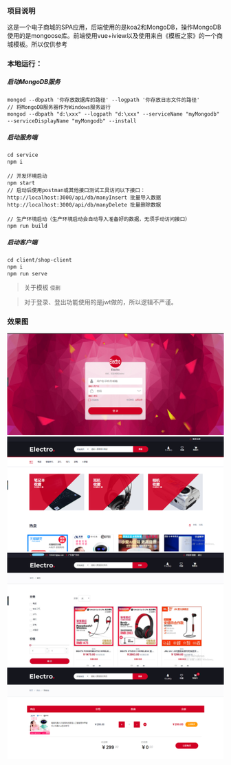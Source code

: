### 项目说明
这是一个电子商城的SPA应用，后端使用的是koa2和MongoDB，操作MongoDB使用的是mongoose库。前端使用vue+iview以及使用来自《模板之家》的一个商城模板。所以仅供参考
### 本地运行：
##### 启动MongoDB服务
```
mongod --dbpath '你存放数据库的路径' --logpath '你存放日志文件的路径'
// 将MongoDB服务器作为Windows服务运行
mongod --dbpath "d:\xxx" --logpath "d:\xxx" --serviceName "myMongodb" --serviceDisplayName "myMongodb" --install
```
##### 启动服务端
```
cd service
npm i

// 开发环境启动
npm start
// 启动后使用postman或其他接口测试工具访问以下接口：
http://localhost:3000/api/db/manyInsert 批量导入数据
http://localhost:3000/api/db/manyDelete 批量删除数据

// 生产环境启动（生产环境启动会自动导入准备好的数据，无须手动访问接口）
npm run build
```
##### 启动客户端
```
cd client/shop-client
npm i
npm run serve
```
> 关于模板 `侵删`

> 对于登录、登出功能使用的是jwt做的，所以逻辑不严谨。

### 效果图
![](https://github.com/MSLight2/koa2-vue-iview-MongoDB/blob/master/example/img/login.png)
![](https://github.com/MSLight2/koa2-vue-iview-MongoDB/blob/master/example/img/home.png)
![](https://github.com/MSLight2/koa2-vue-iview-MongoDB/blob/master/example/img/list.jpg)
![](https://github.com/MSLight2/koa2-vue-iview-MongoDB/blob/master/example/img/cart.png)
